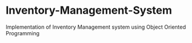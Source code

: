 # Inventory-Management-System
Implementation of Inventory Management system using Object Oriented Programming 
